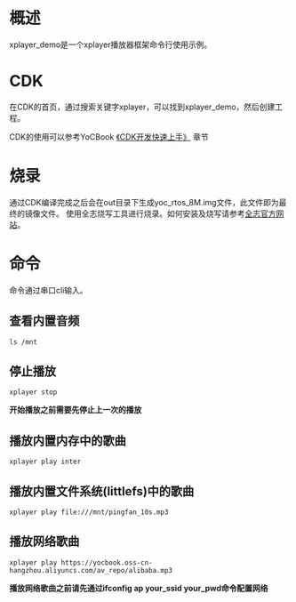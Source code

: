 # 概述

xplayer_demo是一个xplayer播放器框架命令行使用示例。

# CDK
在CDK的首页，通过搜索关键字xplayer，可以找到xplayer_demo，然后创建工程。

CDK的使用可以参考YoCBook [《CDK开发快速上手》](https://yoc.docs.t-head.cn/yocbook/Chapter2-%E5%BF%AB%E9%80%9F%E4%B8%8A%E6%89%8B%E6%8C%87%E5%BC%95/%E4%BD%BF%E7%94%A8CDK%E5%BC%80%E5%8F%91%E5%BF%AB%E9%80%9F%E4%B8%8A%E6%89%8B.html) 章节

# 烧录
通过CDK编译完成之后会在out目录下生成yoc_rtos_8M.img文件，此文件即为最终的镜像文件。
使用全志烧写工具进行烧录。如何安装及烧写请参考[全志官方网站](https://d1.docs.aw-ol.com/study/study_4compile/#phoenixsuit)。

# 命令

命令通过串口cli输入。

## 查看内置音频
```
ls /mnt
```

## 停止播放

```
xplayer stop
```

**开始播放之前需要先停止上一次的播放**

## 播放内置内存中的歌曲

```
xplayer play inter
```
## 播放内置文件系统(littlefs)中的歌曲

```
xplayer play file:///mnt/pingfan_10s.mp3
```

## 播放网络歌曲

```
xplayer play https://yocbook.oss-cn-hangzhou.aliyuncs.com/av_repo/alibaba.mp3
```

**播放网络歌曲之前请先通过ifconfig ap your_ssid your_pwd命令配置网络**

